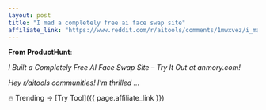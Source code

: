 ```yaml
---
layout: post
title: "I mad a completely free ai face swap site"
affiliate_link: "https://www.reddit.com/r/aitools/comments/1mwxvez/i_mad_a_completely_free_ai_face_swap_site/?ref=autoverse&utm_source=autoverse"
---
```


**From ProductHunt**:  
*<!-- SC_OFF --><div class='md'><p>I Built a Completely Free AI Face Swap Site – Try It Out at anmory.com!</p> <p>Hey <a href='https://www.reddit.com/r/aitools'>r/aitools</a> communities! I’m thrilled ...*

🔥 Trending → [Try Tool]({{ page.affiliate_link }})  

